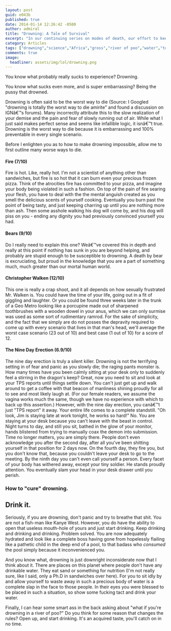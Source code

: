 ```yaml
---
layout: post
guid: e043b
published: true
date: 2014-01-14 12:26:42 -0500
author: admiral
title: "Drowning: A Tale of Survival"
excerpt: "In our continuing series on modes of death, our effort to keep you safe and healthy, we bring you an in-depth look at Drowning, the silent killer. Well, silent except for all the screaming and splashing, I guess. If you could keep it down out there, we\'re trying to write here. "
category: Articles
tags: ["drowning","science","Africa","gross","river of poo","water","too much of a good thing","death","PSA","walken","poorly concealed erections","bears","precious frozen pizza","a total lack of respect for the dead"]
comments: true 
image:
  headliner: assets/img/lol/drowning.png
---
```


You know what probably really sucks to experience? Drowning.

You know what sucks even more, and is super embarrassing? Being the pussy that drowned.

Drowning is often said to be the worst way to die (Source: I Googled "drowning is totally the worst way to die amirite" and found a discussion on IGNâ€™s forums). Many incorrectly attribute this to the slow realization of your demise and the pain and fear of slowly running out of air. While what I just said makes perfect sense and seems like infallible logic, it isnâ€™t true. Drowning is the worst way to die because it is embarrassing and 100% preventable in every single scenario.

Before I enlighten you as to how to make drowning impossible, allow me to first outline many worse ways to die.

#### Fire (7/10)

Fire is hot. Like, really hot. I'm not a scientist of anything other than sandwiches, but fire is so hot that it can burn even your precious frozen pizza. Think of the atrocities fire has committed to your pizza, and imagine your body being violated in such a fashion. On top of the pain of fire searing your flesh, you have to deal with the the mental anguish created as you smell the delicious scents of yourself cooking. Eventually you burn past the point of being tasty, and just keeping charring up until you are nothing more than ash. Then some asshole walking his dog will come by, and his dog will piss on you - ending any dignity you had previously convinced yourself you had.

#### Bears (9/10)

Do I really need to explain this one? Weâ€™ve covered this in depth and really at this point if nothing has sunk in you are beyond helping, and probably are stupid enough to be susceptible to drowning. A death by bear is excruciating, but proud in the knowledge that you are a part of something much, much greater than our mortal human world.

#### Christopher Walken (12/10)

This one is really a crap shoot, and it all depends on how sexually frustrated Mr. Walken is. You could have the time of your life, going out in a fit of giggling and laughter. Or you could be found three weeks later in the trunk of a Geo Metro looking like a porcupine made out of sharpened toothbrushes with a wooden dowel in your anus, which we can only surmise was used as some sort of rudimentary ramrod. For the sake of simplicity, and the fact that we simply are do not posses the depravity required to come up with every scenario that lives in that man's head, we'll average the worst case scenario (23 out of 10) and best case (1 out of 10) for a score of 12.

#### The Nine Day Erection (6.9/10)

The nine day erection is truly a silent killer. Drowning is not the terrifying setting in of fear and panic as you slowly die; the raging pants monster is. How many times have you been calmly sitting at your desk only to suddenly feel a stirring in the dragon's keep? Great, now you need to sit and look at your TPS reports until things settle down. You can't just get up and walk around to get a coffee with that beacon of manliness shining proudly for all to see and most likely laugh at. (For our female readers, we assume the vagina works much the same, though we have no experience with which to back up this assertion.) However, with the nine day erection, you canâ€™t just "TPS report" it away. Your entire life comes to a complete standstill. "Oh look, Jim is staying late at work tonight, he works so hard!" No. You are staying at your desk because you can't leave with the beast in control. Night turns to day, and still you sit, bathed in the glow of your monitor, hands blistered from trying to manually coax the demon into submission. Time no longer matters, you are simply there. People don't even acknowledge you after the second day, after all you've been shitting yourself in that position for 2 days now. On the fourth day, they fire you, but you don't know that, because you couldn't leave your desk to go to the meeting. By the ninth day you can't even call yourself a person. Every facet of your body has withered away, except your tiny soldier. He stands proudly attention. You eventually slam your head in your desk drawer until you perish.

### How to "cure" drowning.

Drink it.
---------

Seriously, if you are drowning, don't panic and try to breathe that shit. You are not a fish-man like Kanye West. However, you do have the ability to open that useless mouth-hole of yours and just start drinking. Keep drinking and drinking and drinking. Problem solved. You are now adequately hydrated and look like a complete boss having gone from hopelessly flailing like a pathetic child in the deep end of a pool, to that badass who _consumed_ the pool simply because it inconvenienced you.

And you know what, drowning is just downright inconsiderate now that I think about it. There are places on this planet where people don't have any drinkable water. They eat sand or something for nutrition (I'm not really sure, like I said, only a Ph.D in sandwiches over here). For you to sit idly by and allow yourself to waste away in such a precious body of water is a complete slap in the face to those people. In their eyes you were blessed to be placed in such a situation, so show some fucking tact and drink your water.

Finally, I can hear some smart ass in the back asking about "what if you're drowning in a river of poo?" Do you think for some reason that changes the rules? Open up, and start drinking. It's an acquired taste, you'll catch on in no time.